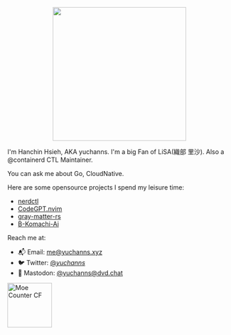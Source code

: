 <p align="center">
<img src="https://yuchanns.xyz/images/LiSA2.webp" width=300 />
</p>

I'm Hanchin Hsieh, AKA yuchanns. I'm a big Fan of LiSA(織部 里沙). Also a @containerd CTL Maintainer.

You can ask me about Go, CloudNative.

Here are some opensource projects I spend my leisure time:
- [nerdctl](https://github.com/containerd/nerdctl)
- [CodeGPT.nvim](https://github.com/dpayne/CodeGPT.nvim)
- [gray-matter-rs](https://github.com/the-alchemists-of-arland/gray-matter-rs)
- [B-Komachi-Ai](https://github.com/yuchanns/B-Komachi-Ai)

Reach me at:
- 📬 Email: [me@yuchanns.xyz](mailto:me@yuchanns.xyz)
- 🐦 Twitter: [@_yuchanns_](https://twitter.com/_yuchanns_)
- 🐘 Mastodon: [@yuchanns@dvd.chat](https://dvd.chat/@yuchanns)

<img height="100" src="https://musume.yuchanns.xyz/yuchanns:home" alt="Moe Counter CF">
